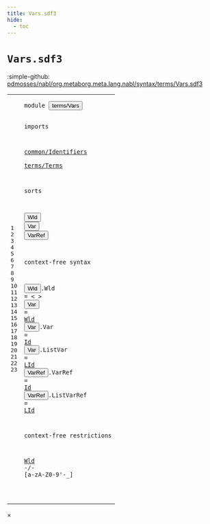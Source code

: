 ```yaml
---
title: Vars.sdf3
hide:
  - toc
---
```


# `Vars.sdf3`

:simple-github: [pdmosses/nabl/org.metaborg.meta.lang.nabl/syntax/terms/Vars.sdf3]

[pdmosses/nabl/org.metaborg.meta.lang.nabl/syntax/terms/Vars.sdf3]: https://github.com/pdmosses/nabl/blob/master/org.metaborg.meta.lang.nabl/syntax/terms/Vars.sdf3 "The source file on GitHub"

<div class="sdf3"><table class="highlighttable"><tbody><tr><td class="linenos"><div class="linenodiv"><pre><span></span>1
2
3
4
5
6
7
8
9
10
11
12
13
14
15
16
17
18
19
20
21
22
23
</pre></div></td>
<td class="code"><pre><code><span class="keyword">module</span> <button class="modal-open" id="terms/Vars_1_8" title="a definition with multiple references" data-urls="../Terms.sdf3/#terms/Vars line 7_3; ../../NameBindingLanguage.sdf3/#terms/Vars line 14_3; ../../core/Properties.sdf3/#terms/Vars line 7_2; ../../core/Scopes.sdf3/#terms/Vars line 7_2; ../../formulas/Propositions.sdf3/#terms/Vars line 6_3">terms/Vars</button>

<span class="keyword">imports</span> 

  <a href="../../common/Identifiers.sdf3/#common/Identifiers_1_8" id="common/Identifiers_5_3" title="a reference to a single-file definition">common/Identifiers</a>  
  <a href="../Terms.sdf3/#terms/Terms_1_8" id="terms/Terms_6_3" title="a reference to a single-file definition">terms/Terms</a>

<span class="keyword">sorts</span>

  <button class="modal-open" id="Wld_10_3" title="a definition with multiple references" data-urls="#Wld line 15_9, 23_3">Wld</button> <button class="modal-open" id="Var_10_7" title="a definition with multiple references" data-urls="../Terms.sdf3/#Var line 15_15, 25_18; ../../formulas/Propositions.sdf3/#Var line 18_51, 19_66, 20_38, 21_64, 23_58">Var</button> <button class="modal-open" id="VarRef_10_11" title="a definition with multiple references" data-urls="../Terms.sdf3/#VarRef line 33_12; ../../NameBindingLanguage.sdf3/#VarRef line 153_35; ../../core/Scopes.sdf3/#VarRef line 15_44, 17_53, 35_39; ../../formulas/Propositions.sdf3/#VarRef line 15_22, 17_25, 18_39, 19_54, 23_31">VarRef</button>

<span class="keyword">context-free syntax</span>

  <button class="modal-open" id="Wld_14_3" title="a definition with multiple references" data-urls="#Wld line 15_9, 23_3">Wld</button>.<span class="cons_Constructor"><span id="Wld_14_7" title="a definition with no references">Wld</span></span> = &lt;<span class="cons_String">_</span>&gt; 
  <button class="modal-open" id="Var_15_3" title="a definition with multiple references" data-urls="../Terms.sdf3/#Var line 15_15, 25_18; ../../formulas/Propositions.sdf3/#Var line 18_51, 19_66, 20_38, 21_64, 23_58">Var</button> = <a href="#Wld_10_3" id="Wld_15_9" title="a reference to a single-file definition">Wld</a> 
  <button class="modal-open" id="Var_16_3" title="a definition with multiple references" data-urls="../Terms.sdf3/#Var line 15_15, 25_18; ../../formulas/Propositions.sdf3/#Var line 18_51, 19_66, 20_38, 21_64, 23_58">Var</button>.<span class="cons_Constructor"><span id="Var_16_7" title="a definition with no references">Var</span></span> = <a href="../../common/Identifiers.sdf3/#Id_5_3" id="Id_16_13" title="a reference to a single-file definition">Id</a> 
  <button class="modal-open" id="Var_17_3" title="a definition with multiple references" data-urls="../Terms.sdf3/#Var line 15_15, 25_18; ../../formulas/Propositions.sdf3/#Var line 18_51, 19_66, 20_38, 21_64, 23_58">Var</button>.<span class="cons_Constructor"><span id="ListVar_17_7" title="a definition with no references">ListVar</span></span> = <a href="../../common/Identifiers.sdf3/#LId_5_6" id="LId_17_17" title="a reference to a single-file definition">LId</a> 
  <button class="modal-open" id="VarRef_18_3" title="a definition with multiple references" data-urls="../Terms.sdf3/#VarRef line 33_12; ../../NameBindingLanguage.sdf3/#VarRef line 153_35; ../../core/Scopes.sdf3/#VarRef line 15_44, 17_53, 35_39; ../../formulas/Propositions.sdf3/#VarRef line 15_22, 17_25, 18_39, 19_54, 23_31">VarRef</button>.<span class="cons_Constructor"><span id="VarRef_18_10" title="a definition with no references">VarRef</span></span> = <a href="../../common/Identifiers.sdf3/#Id_5_3" id="Id_18_19" title="a reference to a single-file definition">Id</a> 
  <button class="modal-open" id="VarRef_19_3" title="a definition with multiple references" data-urls="../Terms.sdf3/#VarRef line 33_12; ../../NameBindingLanguage.sdf3/#VarRef line 153_35; ../../core/Scopes.sdf3/#VarRef line 15_44, 17_53, 35_39; ../../formulas/Propositions.sdf3/#VarRef line 15_22, 17_25, 18_39, 19_54, 23_31">VarRef</button>.<span class="cons_Constructor"><span id="ListVarRef_19_10" title="a definition with no references">ListVarRef</span></span> = <a href="../../common/Identifiers.sdf3/#LId_5_6" id="LId_19_23" title="a reference to a single-file definition">LId</a> 

<span class="keyword">context-free restrictions</span>

  <a href="#Wld_10_3" id="Wld_23_3" title="a reference to a single-file definition">Wld</a> -/- [<span class="cons_Regular">a</span>-<span class="cons_Regular">z</span><span class="cons_Regular">A</span>-<span class="cons_Regular">Z</span><span class="cons_Regular">0</span>-<span class="cons_Regular">9</span>\'\-\_]

</code></pre></td></tr></tbody></table></div>

<div id="modal">
  <div id="modal-content">
    <span id="modal-close">&times;</span>
    <h2 id="modal-h2"></h2>
    <p  id="modal-p"></p>
    <ul id="modal-ul"></ul>
  </div>
</div>

